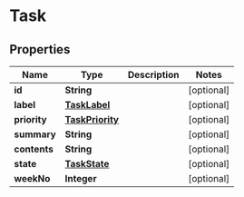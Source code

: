 
# Task

## Properties
Name | Type | Description | Notes
------------ | ------------- | ------------- | -------------
**id** | **String** |  |  [optional]
**label** | [**TaskLabel**](TaskLabel.md) |  |  [optional]
**priority** | [**TaskPriority**](TaskPriority.md) |  |  [optional]
**summary** | **String** |  |  [optional]
**contents** | **String** |  |  [optional]
**state** | [**TaskState**](TaskState.md) |  |  [optional]
**weekNo** | **Integer** |  |  [optional]



